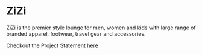 ZiZi
====

ZiZi is the premier style lounge for men, women and kids with large range of branded apparel, footwear, travel gear and accessories.

Checkout the Project Statement [here](https://goo.gl/ENxqrJ)